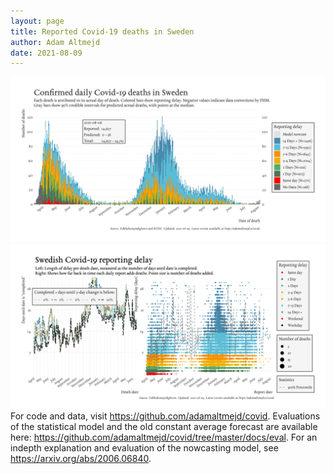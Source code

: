 ```yaml
---
layout: page
title: Reported Covid-19 deaths in Sweden
author: Adam Altmejd
date: 2021-08-09
---
```


![Graph of Swedish Covid-19 deaths with reporting delay.](deaths_lag_sweden_2021-08-09.png "Swedish Covid-19 deaths.")
![Graph of Swedish Covid-19 reporting delay in daily deaths.](lag_trend_sweden_2021-08-09.png "Trend in Swedish Covid-19 mortality reporting delay.")
For code and data, visit <https://github.com/adamaltmejd/covid>.
Evaluations of the statistical model and the old constant average forecast are available here: <https://github.com/adamaltmejd/covid/tree/master/docs/eval>.
For an indepth explanation and evaluation of the nowcasting model, see <https://arxiv.org/abs/2006.06840>.
